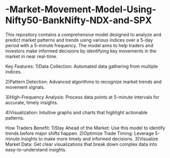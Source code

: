 # -Market-Movement-Model-Using-Nifty50-BankNifty-NDX-and-SPX

This repository contains a comprehensive model designed to analyze and predict market patterns and trends using various indices over a 5-day period with a 5-minute frequency. The model aims to help traders and investors make informed decisions by identifying key movements in the market in near real-time.

Key Features:
1)Data Collection: Automated data gathering from multiple indices.

2)Pattern Detection: Advanced algorithms to recognize market trends and movement signals.

3)High-Frequency Analysis: Process data points at 5-minute intervals for accurate, timely insights.

4)Visualization: Intuitive graphs and charts that highlight actionable patterns.

How Traders Benefit:
1)Stay Ahead of the Market: Use this model to identify trends before major shifts happen.
2)Optimize Trade Timing: Leverage 5-minute insights to make more timely and informed decisions.
3)Visualize Market Data: Get clear visualizations that break down complex data into easy-to-understand insights.
